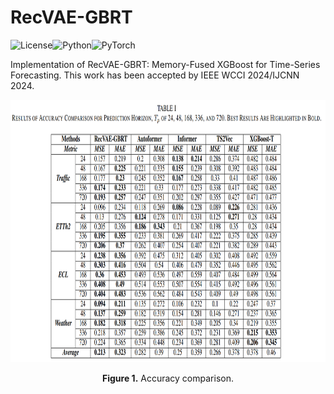 # RecVAE-GBRT
![License](https://img.shields.io/badge/license-MIT-yellow)![Python](https://img.shields.io/badge/-Python-blue)![PyTorch](https://img.shields.io/badge/-PyTorch-red)

Implementation of RecVAE-GBRT: Memory-Fused XGBoost for Time-Series Forecasting. This work has been accepted by IEEE WCCI 2024/IJCNN 2024.

<p align="center">
<img src=".\image\results.png" height = "420" alt="" align=center />
<br><br>
<b>Figure 1.</b> Accuracy comparison.
</p>
